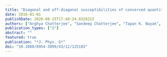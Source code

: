```yaml
---
title: "Diagonal and off-diagonal susceptibilities of conserved quantities in relativistic heavy-ion collisions"
date: 2016-01-01
publishDate: 2020-08-15T17:40:24.032821Z
authors: ["Arghya Chatterjee", "Sandeep Chatterjee", "Tapan K. Nayak", "Nihar Ranjan Sahoo"]
publication_types: ["2"]
abstract: ""
featured: true
publication: "*J. Phys. G*"
doi: "10.1088/0954-3899/43/12/125103"
---
```


